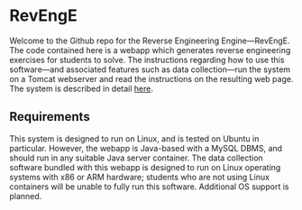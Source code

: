 # RevEngE
Welcome to the Github repo for the Reverse Engineering Engine—RevEngE.  The code contained here is a webapp which generates reverse engineering exercises for students to solve.  The instructions regarding how to use this software—and associated features such as data collection—run the system on a Tomcat webserver and read the instructions on the resulting web page.  The system is described in detail [here](https://www.usenix.org/conference/ase16/workshop-program/presentation/taylor).

## Requirements
This system is designed to run on Linux, and is tested on Ubuntu in particular.  However, the webapp is Java-based with a MySQL DBMS, and should run in any suitable Java server container.  The data collection software bundled with this webapp is designed to run on Linux operating systems with x86 or ARM hardware; students who are not using Linux containers will be unable to fully run this software.  Additional OS support is planned.
